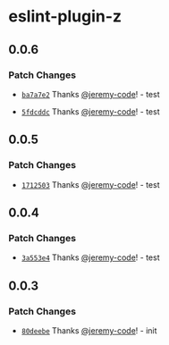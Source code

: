 # eslint-plugin-z

## 0.0.6

### Patch Changes

- [`ba7a7e2`](https://github.com/jeremy-code/eslint-plugin-z/commit/ba7a7e27d3d1e777177cbb1fa4f6a1fd2b349496) Thanks [@jeremy-code](https://github.com/jeremy-code)! - test

- [`5fdcddc`](https://github.com/jeremy-code/eslint-plugin-z/commit/5fdcddc9aba1d7f3844f69c4327442efde2f73c0) Thanks [@jeremy-code](https://github.com/jeremy-code)! - test

## 0.0.5

### Patch Changes

- [`1712503`](https://github.com/jeremy-code/eslint-plugin-z/commit/171250301680db575d939624643b5ad8dd832efd) Thanks [@jeremy-code](https://github.com/jeremy-code)! - test

## 0.0.4

### Patch Changes

- [`3a553e4`](https://github.com/jeremy-code/eslint-plugin-z/commit/3a553e4d746084a21c13801ef37a46ee01a24a91) Thanks [@jeremy-code](https://github.com/jeremy-code)! - test

## 0.0.3

### Patch Changes

- [`80deebe`](https://github.com/jeremy-code/eslint-plugin-z/commit/80deebe8d4274227eb7aacb74b044cd634aa7ed4) Thanks [@jeremy-code](https://github.com/jeremy-code)! - init
